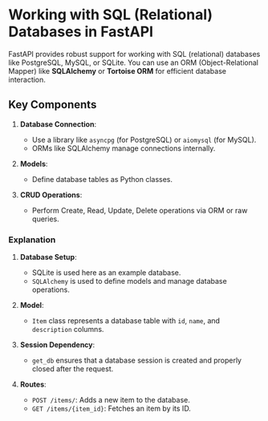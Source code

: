 # Working with SQL (Relational) Databases in FastAPI

FastAPI provides robust support for working with SQL (relational) databases like PostgreSQL, MySQL, or SQLite. You can use an ORM (Object-Relational Mapper) like **SQLAlchemy** or **Tortoise ORM** for efficient database interaction.

## Key Components

1. **Database Connection**:
   - Use a library like `asyncpg` (for PostgreSQL) or `aiomysql` (for MySQL).
   - ORMs like SQLAlchemy manage connections internally.

2. **Models**:
   - Define database tables as Python classes.

3. **CRUD Operations**:
   - Perform Create, Read, Update, Delete operations via ORM or raw queries.

### Explanation

1. **Database Setup**:
   - SQLite is used here as an example database.
   - `SQLAlchemy` is used to define models and manage database operations.

2. **Model**:
   - `Item` class represents a database table with `id`, `name`, and `description` columns.

3. **Session Dependency**:
   - `get_db` ensures that a database session is created and properly closed after the request.

4. **Routes**:
   - `POST /items/`: Adds a new item to the database.
   - `GET /items/{item_id}`: Fetches an item by its ID.
